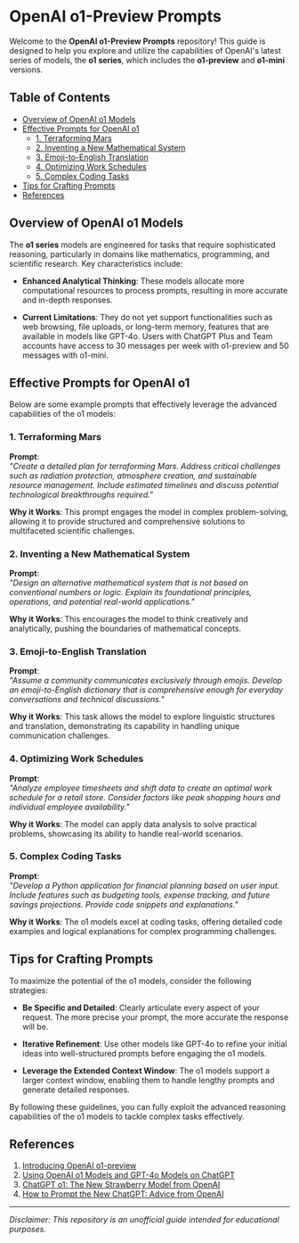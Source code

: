 # OpenAI o1-Preview Prompts

Welcome to the **OpenAI o1-Preview Prompts** repository! This guide is designed to help you explore and utilize the capabilities of OpenAI's latest series of models, the **o1 series**, which includes the **o1-preview** and **o1-mini** versions.

## Table of Contents

- [Overview of OpenAI o1 Models](#overview-of-openai-o1-models)
- [Effective Prompts for OpenAI o1](#effective-prompts-for-openai-o1)
  - [1. Terraforming Mars](#1-terraforming-mars)
  - [2. Inventing a New Mathematical System](#2-inventing-a-new-mathematical-system)
  - [3. Emoji-to-English Translation](#3-emoji-to-english-translation)
  - [4. Optimizing Work Schedules](#4-optimizing-work-schedules)
  - [5. Complex Coding Tasks](#5-complex-coding-tasks)
- [Tips for Crafting Prompts](#tips-for-crafting-prompts)
- [References](#references)

## Overview of OpenAI o1 Models

The **o1 series** models are engineered for tasks that require sophisticated reasoning, particularly in domains like mathematics, programming, and scientific research. Key characteristics include:

- **Enhanced Analytical Thinking**: These models allocate more computational resources to process prompts, resulting in more accurate and in-depth responses.
  
- **Current Limitations**: They do not yet support functionalities such as web browsing, file uploads, or long-term memory, features that are available in models like GPT-4o. Users with ChatGPT Plus and Team accounts have access to 30 messages per week with o1-preview and 50 messages with o1-mini.

## Effective Prompts for OpenAI o1

Below are some example prompts that effectively leverage the advanced capabilities of the o1 models:

### 1. Terraforming Mars

**Prompt**:  
*"Create a detailed plan for terraforming Mars. Address critical challenges such as radiation protection, atmosphere creation, and sustainable resource management. Include estimated timelines and discuss potential technological breakthroughs required."*

**Why it Works**: This prompt engages the model in complex problem-solving, allowing it to provide structured and comprehensive solutions to multifaceted scientific challenges.

### 2. Inventing a New Mathematical System

**Prompt**:  
*"Design an alternative mathematical system that is not based on conventional numbers or logic. Explain its foundational principles, operations, and potential real-world applications."*

**Why it Works**: This encourages the model to think creatively and analytically, pushing the boundaries of mathematical concepts.

### 3. Emoji-to-English Translation

**Prompt**:  
*"Assume a community communicates exclusively through emojis. Develop an emoji-to-English dictionary that is comprehensive enough for everyday conversations and technical discussions."*

**Why it Works**: This task allows the model to explore linguistic structures and translation, demonstrating its capability in handling unique communication challenges.

### 4. Optimizing Work Schedules

**Prompt**:  
*"Analyze employee timesheets and shift data to create an optimal work schedule for a retail store. Consider factors like peak shopping hours and individual employee availability."*

**Why it Works**: The model can apply data analysis to solve practical problems, showcasing its ability to handle real-world scenarios.

### 5. Complex Coding Tasks

**Prompt**:  
*"Develop a Python application for financial planning based on user input. Include features such as budgeting tools, expense tracking, and future savings projections. Provide code snippets and explanations."*

**Why it Works**: The o1 models excel at coding tasks, offering detailed code examples and logical explanations for complex programming challenges.

## Tips for Crafting Prompts

To maximize the potential of the o1 models, consider the following strategies:

- **Be Specific and Detailed**: Clearly articulate every aspect of your request. The more precise your prompt, the more accurate the response will be.
  
- **Iterative Refinement**: Use other models like GPT-4o to refine your initial ideas into well-structured prompts before engaging the o1 models.
  
- **Leverage the Extended Context Window**: The o1 models support a larger context window, enabling them to handle lengthy prompts and generate detailed responses.

By following these guidelines, you can fully exploit the advanced reasoning capabilities of the o1 models to tackle complex tasks effectively.

## References

1. [Introducing OpenAI o1-preview](https://openai.com/index/introducing-openai-o1-preview/)
2. [Using OpenAI o1 Models and GPT-4o Models on ChatGPT](https://help.openai.com/en/articles/9824965-using-openai-o1-models-and-gpt-4o-models-on-chatgpt)
3. [ChatGPT o1: The New Strawberry Model from OpenAI](https://www.tomsguide.com/ai/chatgpt/chatgpt-o1-is-the-new-strawberry-model-from-openai-5-prompts-to-try-it-out)
4. [How to Prompt the New ChatGPT: Advice from OpenAI](https://www.forbes.com/sites/jodiecook/2024/09/14/how-to-prompt-the-new-chatgpt-advice-from-openai/)

---

*Disclaimer: This repository is an unofficial guide intended for educational purposes.*
